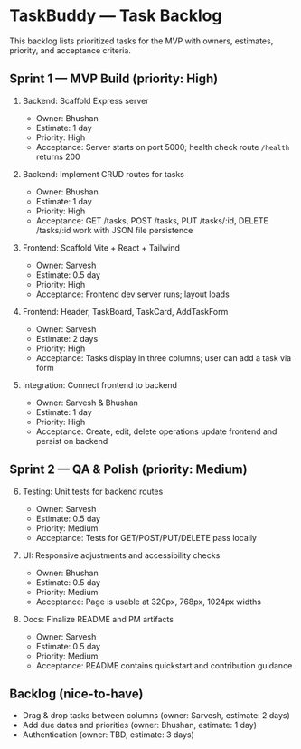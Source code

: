 # TaskBuddy — Task Backlog

This backlog lists prioritized tasks for the MVP with owners, estimates, priority, and acceptance criteria.

## Sprint 1 — MVP Build (priority: High)

1. Backend: Scaffold Express server
   - Owner: Bhushan
   - Estimate: 1 day
   - Priority: High
   - Acceptance: Server starts on port 5000; health check route `/health` returns 200

2. Backend: Implement CRUD routes for tasks
   - Owner: Bhushan
   - Estimate: 1 day
   - Priority: High
   - Acceptance: GET /tasks, POST /tasks, PUT /tasks/:id, DELETE /tasks/:id work with JSON file persistence

3. Frontend: Scaffold Vite + React + Tailwind
   - Owner: Sarvesh
   - Estimate: 0.5 day
   - Priority: High
   - Acceptance: Frontend dev server runs; layout loads

4. Frontend: Header, TaskBoard, TaskCard, AddTaskForm
   - Owner: Sarvesh
   - Estimate: 2 days
   - Priority: High
   - Acceptance: Tasks display in three columns; user can add a task via form

5. Integration: Connect frontend to backend
   - Owner: Sarvesh & Bhushan
   - Estimate: 1 day
   - Priority: High
   - Acceptance: Create, edit, delete operations update frontend and persist on backend

## Sprint 2 — QA & Polish (priority: Medium)

6. Testing: Unit tests for backend routes
   - Owner: Sarvesh
   - Estimate: 0.5 day
   - Priority: Medium
   - Acceptance: Tests for GET/POST/PUT/DELETE pass locally

7. UI: Responsive adjustments and accessibility checks
   - Owner: Bhushan
   - Estimate: 0.5 day
   - Priority: Medium
   - Acceptance: Page is usable at 320px, 768px, 1024px widths

8. Docs: Finalize README and PM artifacts
   - Owner: Sarvesh
   - Estimate: 0.5 day
   - Priority: Medium
   - Acceptance: README contains quickstart and contribution guidance

## Backlog (nice-to-have)
- Drag & drop tasks between columns (owner: Sarvesh, estimate: 2 days)
- Add due dates and priorities (owner: Bhushan, estimate: 1 day)
- Authentication (owner: TBD, estimate: 3 days)

